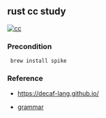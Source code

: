 ## rust cc study
[![cc](https://github.com/buhe/rust_cc_study/actions/workflows/rust.yml/badge.svg)](https://github.com/buhe/rust_cc_study/actions/workflows/rust.yml)

### Precondition

``` brew install spike```

### Reference

- https://decaf-lang.github.io/

- [grammar](./grammer.md)
